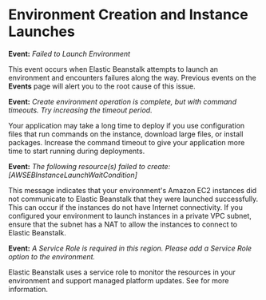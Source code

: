 # Environment Creation and Instance Launches<a name="troubleshooting-envcreate"></a>

**Event:** *Failed to Launch Environment*

This event occurs when Elastic Beanstalk attempts to launch an environment and encounters failures along the way\. Previous events on the **Events** page will alert you to the root cause of this issue\.

**Event:** *Create environment operation is complete, but with command timeouts\. Try increasing the timeout period\.*

Your application may take a long time to deploy if you use configuration files that run commands on the instance, download large files, or install packages\. Increase the command timeout to give your application more time to start running during deployments\.

**Event:** *The following resource\(s\) failed to create: \[AWSEBInstanceLaunchWaitCondition\]*

This message indicates that your environment's Amazon EC2 instances did not communicate to Elastic Beanstalk that they were launched successfully\. This can occur if the instances do not have Internet connectivity\. If you configured your environment to launch instances in a private VPC subnet, ensure that the subnet has a NAT to allow the instances to connect to Elastic Beanstalk\.

**Event:** *A Service Role is required in this region\. Please add a Service Role option to the environment\.*

Elastic Beanstalk uses a service role to monitor the resources in your environment and support managed platform updates\. See  for more information\.